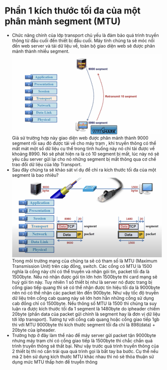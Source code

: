 # Phần 1 kích thước tối đa của một phân mảnh segment (MTU)


-   Chức năng chính của lớp transport chủ yếu là đảm bảo quá trình truyền thông từ đầu cuối đến thiết bị đầu cuối. Máy tính chúng ta sẽ móc nối đến web server và tải dữ liệu về, toàn bộ giao diện web sẽ được phân mảnh thành nhiều segment. 
![Alt text](<Screenshot 2023-09-03 at 18.14.46.png>)
Giả sử trường hợp này giao diện web được phân mảnh thành 9000 segment rồi sau đó được tải về cho máy trạm , khi truyền thông có thể mất mát một số dữ liệu cụ thể trong tình huống này nó chỉ tải được về khoảng 8990. Nó sẽ phát hiện ra là có 10 segment bị mất, lúc này nó sẽ yêu cầu server gửi lại cho nó những segment bị mất thông qua cơ chế trao đổi dữ liệu của lớp Transport.
-   Sau đây chúng ta sẽ khảo sát ví dụ để chỉ ra kích thước tối đa của một segment là bao nhiêu?![Alt text](<Screenshot 2023-09-03 at 18.18.41.png>)
Trong môi trường mạng của chúng ta sẽ có tham số là MTU (Maximum Transmission Unit) trên cáp đồng, switch. Các cổng có MTU là 1500 nghĩa là cổng này chỉ có thể truyền và nhận gói tin, packet tối đa là 1500byte. Nếu nó nhận được gói tin lớn hơn 1500byte thì card mạng sẽ huỷ gói tin này. Tuy nhiên 1 số thiết bị như là server nó được trang bị cổng giao tiếp quang thì sẽ có thể nhận được tín hiệu tối da là 9000byte nên nó có thể nhận các packet lên đến 900byte. Như vậy tốc độ truyền dữ liệu trên cổng cab quang này sẽ lớn hơn hẳn những cổng sử dụng cab đồng chỉ có 1500byte. Nếu thông số MTU là 1500 thì chúng ta suy luận ra được kích thước tối đa 1 segment là 1480byte do ipheader chiếm 20byte (phần data của packet gửi chính là segment hay là đơn vị dữ liệu tới lớp transport). Tương tự với cổng cab quang hoặc cổng giao tiếp 1gb thì với MTU 9000byte thì kích thước segment tối đa chỉ là 898(data) + 20byte của ipheader.
-   Trường hợp ở đây làm thể nào để máy server gửi packet tận 9000byte nhưng máy trạm chỉ có cổng giao tiếp là 1500byte thì chắc chắn quá trình truyền thông sẽ thất bại. Như vậy trước quá trình truyền thông của 2 thiết bị thì nó cần trải qua quá trình gọi là bắt tay ba bước. Cụ thể nếu mà 2 bên sử dụng kích thước MTU khác nhau thì nó sẽ thỏa thuận sử dụng mức MTU thấp hơn để truyển thông 